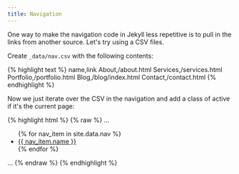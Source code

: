 ```yaml
---
title: Navigation
---
```

One way to make the navigation code in Jekyll less repetitive is to pull in the links from another source. Let's try using a CSV files.

Create `_data/nav.csv` with the following contents:

{% highlight text %}
name,link
About,/about.html
Services,/services.html
Portfolio,/portfolio.html
Blog,/blog/index.html
Contact,/contact.html
{% endhighlight %}

Now we just iterate over the CSV in the navigation and add a class of active if it's the current page:

{% highlight html %}
{% raw %}
...
<ul class="nav navbar-nav navbar-right">
  {% for nav_item in site.data.nav %}
    <li {% if page.url == nav_item.link %} class="active" {% endif %}>
      <a href="{{ nav_item.link }}">{{ nav_item.name }}</a>
    </li>
  {% endfor %}
</ul>
...
{% endraw %}
{% endhighlight %}
